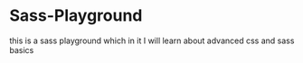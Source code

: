 # Sass-Playground
this is a sass playground which in it I will learn about advanced css and sass basics
